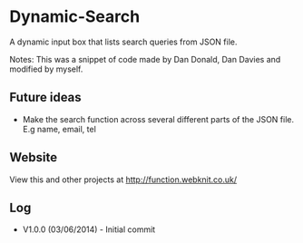 Dynamic-Search
==============

A dynamic input box that lists search queries from JSON file.

Notes: This was a snippet of code made by Dan Donald, Dan Davies and modified by myself.


Future ideas
------------

- Make the search function across several different parts of the JSON file. E.g name, email, tel


Website
--------

View this and other projects at http://function.webknit.co.uk/


Log
---

- V1.0.0 (03/06/2014) - Initial commit